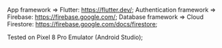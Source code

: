 App framework => Flutter: https://flutter.dev/;
Authentication framework => Firebase: https://firebase.google.com/;
Database framework => Cloud Firestore: https://firebase.google.com/docs/firestore;

Tested on Pixel 8 Pro Emulator (Android Studio);
